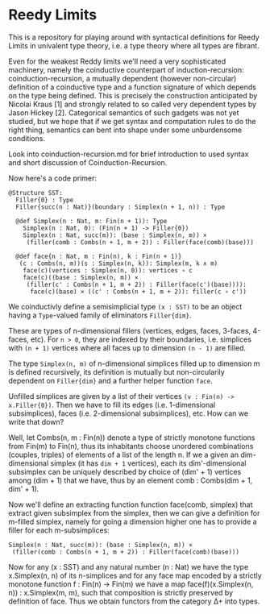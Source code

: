 # Reedy Limits

This is a repository for playing around with syntactical definitions
for Reedy Limits in univalent type theory, i.e. a type theory where
all types are fibrant.

Even for the weakest Reddy limits we'll need a very sophisticated
machinery, namely the coinductive counterpart of induction-recursion:
coinduction-recursion, a mutually dependent (however non-circular)
definition of a coinductive type and a function signature of which
depends on the type being defined. This is precisely the construction
anticipated by Nicolai Kraus [1] and strongly related to so called
very dependent types by Jason Hickey [2]. Categorical semantics of
such gadgets was not yet studied, but we hope that if we get syntax
and computation rules to do the right thing, semantics can bent into
shape under some unburdensome conditions.

Look into coinduction-recursion.md for brief introduction to used
syntax and short discussion of Coinduction-Recursion.

Now here's a code primer:
```
@Structure SST:
  Filler{0} : Type
  Filler{succ(n : Nat)}(boundary : Simplex(n + 1, n)) : Type
  
  @def Simplex(n : Nat, m: Fin(n + 1)): Type
    Simplex(n : Nat, 0): (Fin(n + 1) -> Filler{0})
	Simplex(n : Nat, succ(m)): (base : Simplex(n, m)) ×
     (filler(comb : Combs(n + 1, m + 2)) : Filler(face(comb)(base)))

  @def face{n : Nat, m : Fin(n), k : Fin(n + 1)}
   (c : Combs(n, m))(s : Simplex(n, k)): Simplex(m, k ∧ m)
    face(c)(vertices : Simplex(n, 0)): vertices ∘ c	 
	face(c)((base : Simplex(n, m)) ×
     (filler(c' : Combs(n + 1, m + 2)) : Filler(face(c')(base)))):
      face(c)(base) × ((c' : Combs(n + 1, m + 2)): filler(c ∘ c')) 
```
We coinductivly define a semisimplicial type `(x : SST)` to be an
object having a `Type`-valued family of eliminators `Filler{dim}`.

These are types of n-dimensional fillers (vertices, edges, faces,
3-faces, 4-faces, etc). For `n > 0`, they are indexed by their
boundaries, i.e. simplices with `(n + 1)` vertices where all faces
up to dimension `(n - 1)` are filled.

The type `Simplex(n, m)` of n-dimensional simplices filled up to
dimension m is defined recursively, its definition is mutually but
non-circularily dependent on `Filler{dim}` and a further helper
function `face`.

Unfilled simplices are given by a list of their vertices
`(v : Fin(n) -> x.Filler{0})`. Then we have to fill its edges (i.e.
1-dimensional subsimplices), faces (i.e. 2-dimensional subsimplices),
etc. How can we write that down? 

Well, let Combs(n, m : Fin(n)) denote a type of strictly monotone
functions from Fin(m) to Fin(n), thus its inhabitants choose
unordered combinations (couples, triples) of elements of a list
of the length n. If we a given an dim-dimensional simplex (it has
`dim + 1` vertices), each its dim'-dimensional subsimplex can be
uniquely described by choice of (dim' + 1) vertices among (dim + 1)
that we have, thus by an element comb : Combs(dim + 1, dim' + 1).

Now we'll define an extracting function function face(comb, simplex)
that extract given subsimplex from the simplex, then we can give a
definition for m-filled simplex, namely for going a dimension higher
one has to provide a filler for each m-subsimplices:
```
Simplex(n : Nat, succ(m)): (base : Simplex(n, m)) ×
 (filler(comb : Combs(n + 1, m + 2)) : Filler(face(comb)(base)))
```

Now for any (x : SST) and any natural number (n : Nat) we have the
type x.Simplex(n, n) of its n-simplices and for any face map encoded
by a strictly monotone function f : Fin(n) -> Fin(m) we have a map
face(f)(x.Simplex(n, n)) : x.Simplex(m, m), such that
composition is strictly preserved by definition of face. 
Thus we obtain functors from the category Δ+ into types.